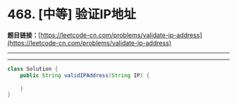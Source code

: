 # 468. [中等] 验证IP地址

**题目链接：**[https://leetcode-cn.com/problems/validate-ip-address](https://leetcode-cn.com/problems/validate-ip-address)

---

<Cards card="leetcode_468_validate-ip-address"></Cards>

---

```java
class Solution {
    public String validIPAddress(String IP) {
        
    }
}
```